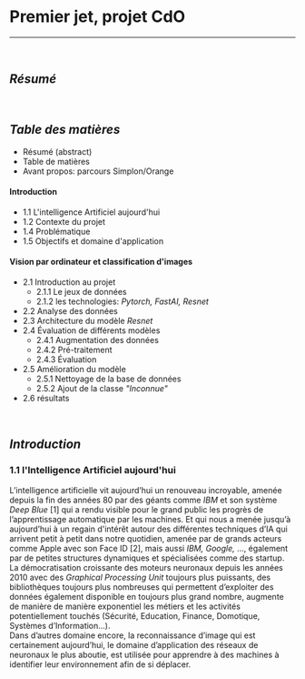 # Premier jet, projet CdO  
***
<br>

## ***Résumé***




<br>

## ***Table des matières***

- Résumé (abstract)
- Table de matières
- Avant propos: parcours Simplon/Orange

#### **Introduction**
- 1.1 L'intelligence Artificiel aujourd'hui 
- 1.2 Contexte du projet 
- 1.4 Problématique
- 1.5 Objectifs et domaine d'application

#### **Vision par ordinateur et classification d'images**
- 2.1 Introduction au projet 
    - 2.1.1 Le jeux de données
    - 2.1.2 les technologies: *Pytorch, FastAI, Resnet*
- 2.2 Analyse des données
- 2.3 Architecture du modèle *Resnet*
- 2.4 Évaluation de différents modèles
  - 2.4.1 Augmentation des données
  - 2.4.2 Pré-traitement
  - 2.4.3 Évaluation 
- 2.5 Amélioration du modèle
    - 2.5.1 Nettoyage de la base de données
    - 2.5.2 Ajout de la classe *"Inconnue"*
- 2.6 résultats



<br>

## ***Introduction***

### 1.1 l'Intelligence Artificiel aujourd'hui  

L’intelligence artificielle vit aujourd’hui un renouveau incroyable, amenée depuis la fin des années 80 par des géants comme *IBM* et son système *Deep Blue* [1] qui a rendu visible pour le grand public les progrès de l’apprentissage automatique par les machines. Et qui nous a menée jusqu’à aujourd’hui 
à un regain d'intérêt autour des différentes techniques d’IA qui arrivent petit à petit dans notre quotidien, amenée par de grands acteurs comme Apple avec son Face ID [2], mais aussi *IBM, Google,* …, également par de petites structures dynamiques et spécialisées comme des startup.  
La démocratisation croissante des moteurs neuronaux depuis les années 2010 avec des *Graphical Processing Unit* toujours plus puissants, des bibliothèques toujours plus nombreuses qui permettent d’exploiter des données également disponible en toujours plus grand nombre, augmente de manière de manière exponentiel les métiers et les activités potentiellement touchés (Sécurité, Education, Finance, Domotique, Systèmes d’Information...).  
Dans d’autres domaine encore, la reconnaissance d’image qui est certainement aujourd’hui, le domaine d’application des réseaux de neuronaux le plus aboutie, est utilisée pour apprendre à des machines à identifier leur environnement afin de si déplacer. 





